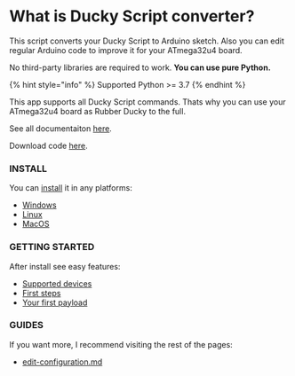 # What is Ducky Script converter?

This script converts your Ducky Script to Arduino sketch. Also you can edit regular Arduino code to improve it for your ATmega32u4 board.

No third-party libraries are required to work. **You can use pure Python.**

{% hint style="info" %}
Supported Python >= 3.7
{% endhint %}

This app supports all Ducky Script commands. Thats why you can use your ATmega32u4 board as Rubber Ducky to the full.

See all documentaiton [here](https://caxapok-js.gitbook.io/ducky-script-to-arduino-code/).

Download code [here](https://github.com/caxapok1python/duckyScript.ino).

### INSTALL

You can [install](broken-reference) it in any platforms:

* [Windows](install/windows.md)
* [Linux](install/linux.md)
* [MacOS](install/macos.md)

### GETTING STARTED

&#x20;After install see easy features:

* [Supported devices](getting-started/supported-devices.md)
* [First steps](getting-started/first-steps.md)
* [Your first payload](getting-started/your-payload.md)

### GUIDES

If you want more, I recommend visiting the rest of the pages:

* [edit-configuration.md](guides/edit-configuration.md "mention")
